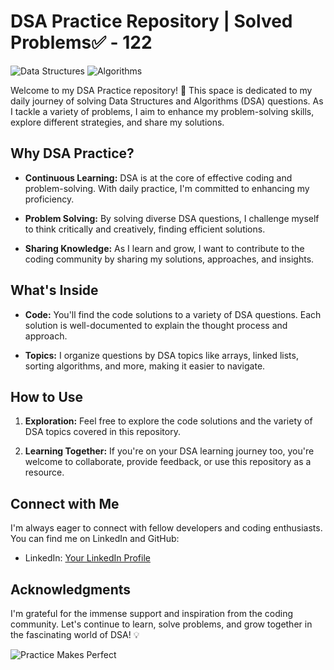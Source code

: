 # DSA Practice Repository | Solved Problems✅ - 122

![Data Structures](https://img.shields.io/badge/Data%20Structures-Learning-brightgreen)
![Algorithms](https://img.shields.io/badge/Algorithms-Practice-yellow)

Welcome to my DSA Practice repository! 🚀 This space is dedicated to my daily journey of solving Data Structures and Algorithms (DSA) questions. As I tackle a variety of problems, I aim to enhance my problem-solving skills, explore different strategies, and share my solutions.

## Why DSA Practice?

- **Continuous Learning:** DSA is at the core of effective coding and problem-solving. With daily practice, I'm committed to enhancing my proficiency.

- **Problem Solving:** By solving diverse DSA questions, I challenge myself to think critically and creatively, finding efficient solutions.

- **Sharing Knowledge:** As I learn and grow, I want to contribute to the coding community by sharing my solutions, approaches, and insights.

## What's Inside

- **Code:** You'll find the code solutions to a variety of DSA questions. Each solution is well-documented to explain the thought process and approach.

- **Topics:** I organize questions by DSA topics like arrays, linked lists, sorting algorithms, and more, making it easier to navigate.


## How to Use

1. **Exploration:** Feel free to explore the code solutions and the variety of DSA topics covered in this repository.

2. **Learning Together:** If you're on your DSA learning journey too, you're welcome to collaborate, provide feedback, or use this repository as a resource.


## Connect with Me

I'm always eager to connect with fellow developers and coding enthusiasts. You can find me on LinkedIn and GitHub:

- LinkedIn: [Your LinkedIn Profile](https://www.linkedin.com/in/atharva-joshi-138a8a224/)

## Acknowledgments

I'm grateful for the immense support and inspiration from the coding community. Let's continue to learn, solve problems, and grow together in the fascinating world of DSA! 💡

![Practice Makes Perfect](https://img.shields.io/badge/Practice-Makes%20Perfect-blue)

